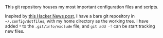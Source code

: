 This git repository houses my most important configuration files and scripts.

Inspired by [this Hacker News post](https://news.ycombinator.com/item?id=11070797), I have a bare git repository in `~/.config/dotfiles`, with my home directory as the working tree. I have added `*` to the `.git/info/exclude` file, and `git add -f` can be start tracking new files.
